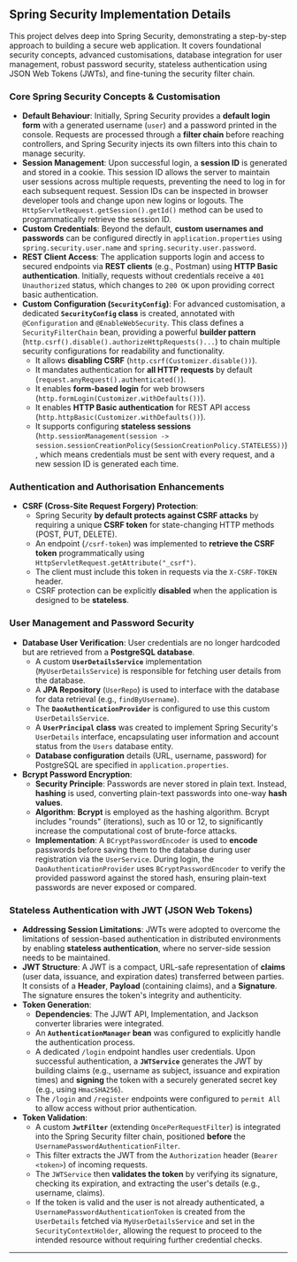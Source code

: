 
## Spring Security Implementation Details

This project delves deep into Spring Security, demonstrating a step-by-step approach to building a secure web application. It covers foundational security concepts, advanced customisations, database integration for user management, robust password security, stateless authentication using JSON Web Tokens (JWTs), and fine-tuning the security filter chain.

### Core Spring Security Concepts & Customisation

*   **Default Behaviour**: Initially, Spring Security provides a **default login form** with a generated username (`user`) and a password printed in the console. Requests are processed through a **filter chain** before reaching controllers, and Spring Security injects its own filters into this chain to manage security.
*   **Session Management**: Upon successful login, a **session ID** is generated and stored in a cookie. This session ID allows the server to maintain user sessions across multiple requests, preventing the need to log in for each subsequent request. Session IDs can be inspected in browser developer tools and change upon new logins or logouts. The `HttpServletRequest.getSession().getId()` method can be used to programmatically retrieve the session ID.
*   **Custom Credentials**: Beyond the default, **custom usernames and passwords** can be configured directly in `application.properties` using `spring.security.user.name` and `spring.security.user.password`.
*   **REST Client Access**: The application supports login and access to secured endpoints via **REST clients** (e.g., Postman) using **HTTP Basic authentication**. Initially, requests without credentials receive a `401 Unauthorized` status, which changes to `200 OK` upon providing correct basic authentication.
*   **Custom Configuration (`SecurityConfig`)**: For advanced customisation, a dedicated **`SecurityConfig` class** is created, annotated with `@Configuration` and `@EnableWebSecurity`. This class defines a `SecurityFilterChain` bean, providing a powerful **builder pattern** (`http.csrf().disable().authorizeHttpRequests()...`) to chain multiple security configurations for readability and functionality.
    *   It allows **disabling CSRF** (`http.csrf(Customizer.disable())`).
    *   It mandates authentication for **all HTTP requests** by default (`request.anyRequest().authenticated()`).
    *   It enables **form-based login** for web browsers (`http.formLogin(Customizer.withDefaults())`).
    *   It enables **HTTP Basic authentication** for REST API access (`http.httpBasic(Customizer.withDefaults())`).
    *   It supports configuring **stateless sessions** (`http.sessionManagement(session -> session.sessionCreationPolicy(SessionCreationPolicy.STATELESS))`), which means credentials must be sent with every request, and a new session ID is generated each time.

### Authentication and Authorisation Enhancements

*   **CSRF (Cross-Site Request Forgery) Protection**:
    *   Spring Security **by default protects against CSRF attacks** by requiring a unique **CSRF token** for state-changing HTTP methods (POST, PUT, DELETE).
    *   An endpoint (`/csrf-token`) was implemented to **retrieve the CSRF token** programmatically using `HttpServletRequest.getAttribute("_csrf")`.
    *   The client must include this token in requests via the `X-CSRF-TOKEN` header.
    *   CSRF protection can be explicitly **disabled** when the application is designed to be **stateless**.

### User Management and Password Security

*   **Database User Verification**: User credentials are no longer hardcoded but are retrieved from a **PostgreSQL database**.
    *   A custom **`UserDetailsService`** implementation (`MyUserDetailsService`) is responsible for fetching user details from the database.
    *   A **JPA Repository** (`UserRepo`) is used to interface with the database for data retrieval (e.g., `findByUsername`).
    *   The **`DaoAuthenticationProvider`** is configured to use this custom `UserDetailsService`.
    *   A **`UserPrincipal` class** was created to implement Spring Security's `UserDetails` interface, encapsulating user information and account status from the `Users` database entity.
    *   **Database configuration** details (URL, username, password) for PostgreSQL are specified in `application.properties`.
*   **Bcrypt Password Encryption**:
    *   **Security Principle**: Passwords are never stored in plain text. Instead, **hashing** is used, converting plain-text passwords into one-way **hash values**.
    *   **Algorithm**: **Bcrypt** is employed as the hashing algorithm. Bcrypt includes "rounds" (iterations), such as 10 or 12, to significantly increase the computational cost of brute-force attacks.
    *   **Implementation**: A `BCryptPasswordEncoder` is used to **encode** passwords before saving them to the database during user registration via the `UserService`. During login, the `DaoAuthenticationProvider` uses `BCryptPasswordEncoder` to verify the provided password against the stored hash, ensuring plain-text passwords are never exposed or compared.

### Stateless Authentication with JWT (JSON Web Tokens)

*   **Addressing Session Limitations**: JWTs were adopted to overcome the limitations of session-based authentication in distributed environments by enabling **stateless authentication**, where no server-side session needs to be maintained.
*   **JWT Structure**: A JWT is a compact, URL-safe representation of **claims** (user data, issuance, and expiration dates) transferred between parties. It consists of a **Header**, **Payload** (containing claims), and a **Signature**. The signature ensures the token's integrity and authenticity.
*   **Token Generation**:
    *   **Dependencies**: The JJWT API, Implementation, and Jackson converter libraries were integrated.
    *   An **`AuthenticationManager` bean** was configured to explicitly handle the authentication process.
    *   A dedicated `/login` endpoint handles user credentials. Upon successful authentication, a **`JWTService`** generates the JWT by building claims (e.g., username as subject, issuance and expiration times) and **signing** the token with a securely generated secret key (e.g., using `HmacSHA256`).
    *   The `/login` and `/register` endpoints were configured to `permit All` to allow access without prior authentication.
*   **Token Validation**:
    *   A custom **`JwtFilter`** (extending `OncePerRequestFilter`) is integrated into the Spring Security filter chain, positioned **before** the `UsernamePasswordAuthenticationFilter`.
    *   This filter extracts the JWT from the `Authorization` header (`Bearer <token>`) of incoming requests.
    *   The `JWTService` then **validates the token** by verifying its signature, checking its expiration, and extracting the user's details (e.g., username, claims).
    *   If the token is valid and the user is not already authenticated, a `UsernamePasswordAuthenticationToken` is created from the `UserDetails` fetched via `MyUserDetailsService` and set in the `SecurityContextHolder`, allowing the request to proceed to the intended resource without requiring further credential checks.

---